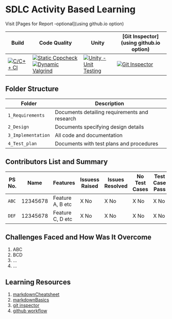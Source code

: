 # SDLC Activity Based Learning

Visit [Pages for Report -optional](using github.io option)

Build | Code Quality | Unity | [Git Inspector](using github.io option)
------|----------|-------|--------------
[![C/C++ CI](https://github.com/vivek28121997/AppliedSDLC_Template/actions/workflows/c-cpp.yml/badge.svg)](https://github.com/vivek28121997/AppliedSDLC_Template/actions/workflows/c-cpp.yml) | [![Static Cppcheck](https://github.com/vivek28121997/AppliedSDLC_Template/actions/workflows/cppcheck.yml/badge.svg)](https://github.com/vivek28121997/AppliedSDLC_Template/actions/workflows/cppcheck.yml) [![Dynamic Valgrind](https://github.com/vivek28121997/AppliedSDLC_Template/actions/workflows/CodeQuality_Dynamic.yml/badge.svg)](https://github.com/vivek28121997/AppliedSDLC_Template/actions/workflows/CodeQuality_Dynamic.yml)| [![Unity - Unit Testing](https://github.com/vivek28121997/AppliedSDLC_Template/actions/workflows/unity.yml/badge.svg)](https://github.com/vivek28121997/AppliedSDLC_Template/actions/workflows/unity.yml)| [![Git Inspector](https://github.com/vivek28121997/AppliedSDLC_Template/actions/workflows/gitinspector.yml/badge.svg)](https://github.com/vivek28121997/AppliedSDLC_Template/actions/workflows/gitinspector.yml)


## Folder Structure
Folder             | Description
-------------------| -----------------------------------------
`1_Requirements`   | Documents detailing requirements and research
`2_Design`         | Documents specifying design details
`3_Implementation` | All code and documentation
`4_Test_plan`      | Documents with test plans and procedures

## Contributors List and Summary

PS No. |  Name   |    Features    | Issuess Raised |Issues Resolved|No Test Cases|Test Case Pass
-------|---------|----------------|----------------|---------------|-------------|--------------
`ABC` | 12345678  | Feature A, B etc    | X No     | X No   |X No   |X No     
`DEF` | 12345678  | Feature C, D etc    | X No     | X No   |X No   |X No     

## Challenges Faced and How Was It Overcome

1. ABC
2. BCD
3. ...
4. ...

## Learning Resources
1. [markdownCheatsheet](https://github.com/adam-p/markdown-here/wiki/Markdown-Cheatsheet)
2. [markdownBasics](https://guides.github.com/features/mastering-markdown/)
3. [git inspector](https://github.com/ejwa/gitinspector.git)
4. [github workflow](https://docs.github.com/en/actions/learn-github-action)

